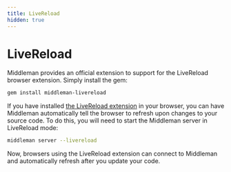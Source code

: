 ```yaml
---
title: LiveReload
hidden: true
---
```


# LiveReload

Middleman provides an official extension to support for the LiveReload browser extension. Simply install the gem:

``` bash
gem install middleman-livereload
```

If you have installed [the LiveReload extension] in your browser, you can have Middleman automatically tell the browser to refresh upon changes to your source code. To do this, you will need to start the Middleman server in LiveReload mode:

``` bash
middleman server --livereload
```

Now, browsers using the LiveReload extension can connect to Middleman and automatically refresh after you update your code.

[the LiveReload extension]: https://github.com/mockko/livereload#readme